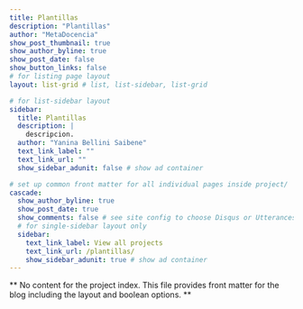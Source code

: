 ```yaml
---
title: Plantillas
description: "Plantillas"
author: "MetaDocencia"
show_post_thumbnail: true
show_author_byline: true
show_post_date: false
show_button_links: false
# for listing page layout
layout: list-grid # list, list-sidebar, list-grid

# for list-sidebar layout
sidebar: 
  title: Plantillas
  description: |
    descripcion.
  author: "Yanina Bellini Saibene"
  text_link_label: ""
  text_link_url: ""
  show_sidebar_adunit: false # show ad container

# set up common front matter for all individual pages inside project/
cascade:    
  show_author_byline: true
  show_post_date: true
  show_comments: false # see site config to choose Disqus or Utterances
  # for single-sidebar layout only
  sidebar:
    text_link_label: View all projects
    text_link_url: /plantillas/
    show_sidebar_adunit: true # show ad container
---
```


** No content for the project index. This file provides front matter for the blog including the layout and boolean options. **
